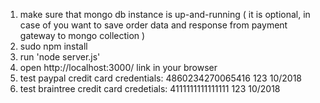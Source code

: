 1. make sure that mongo db instance is up-and-running ( it is optional, in case of you want to save order data and response from payment gateway to mongo collection )
2. sudo npm install
3. run 'node server.js'
4. open http://localhost:3000/ link in your browser
5. test paypal credit card credentials:
4860234270065416
123
10/2018
6. test braintree credit card credetials:
4111111111111111
123
10/2018
